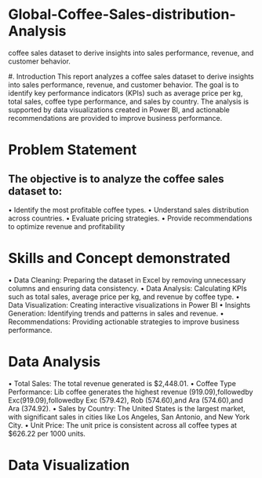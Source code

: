 # Global-Coffee-Sales-distribution-Analysis
coffee sales dataset to derive insights into sales performance, revenue, and customer behavior. 

#. Introduction
This report analyzes a coffee sales dataset to derive insights into sales performance, revenue, and customer behavior. The goal is to identify key performance indicators (KPIs) such as average price per kg, total sales, coffee type performance, and sales by country. The analysis is supported by data visualizations created in Power BI, and actionable recommendations are provided to improve business performance.


# Problem Statement 

## The objective is to analyze the coffee sales dataset to:
•	Identify the most profitable coffee types.
•	Understand sales distribution across countries.
•	Evaluate pricing strategies.
•	Provide recommendations to optimize revenue and profitability


# Skills and Concept demonstrated 

•	Data Cleaning: Preparing the dataset in Excel by removing unnecessary columns and ensuring data consistency.
•	Data Analysis: Calculating KPIs such as total sales, average price per kg, and revenue by coffee type.
•	Data Visualization: Creating interactive visualizations in Power BI 
•	Insights Generation: Identifying trends and patterns in sales and revenue.
•	Recommendations: Providing actionable strategies to improve business performance.

# Data Analysis 

•	Total Sales: The total revenue generated is $2,448.01.
•	Coffee Type Performance: Lib coffee generates the highest revenue (919.09),followedby Exc(919.09),followedby Exc (579.42), Rob (574.60),and Ara (574.60),and Ara (374.92).
•	Sales by Country: The United States is the largest market, with significant sales in cities like Los Angeles, San Antonio, and New York City.
•	Unit Price: The unit price is consistent across all coffee types at $626.22 per 1000 units.


# Data Visualization


![]()



